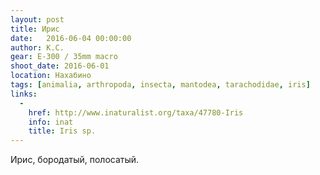 ```yaml
---
layout: post
title: Ирис
date:   2016-06-04 00:00:00
author: К.С.
gear: E-300 / 35mm macro
shoot_date: 2016-06-01
location: Нахабино
tags: [animalia, arthropoda, insecta, mantodea, tarachodidae, iris]
links:
  -
    href: http://www.inaturalist.org/taxa/47780-Iris
    info: inat
    title: Iris sp.
---
```


Ирис, бородатый, полосатый.
